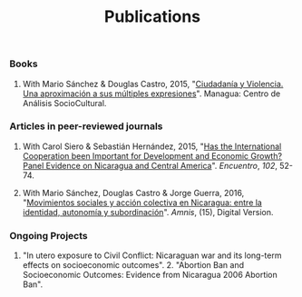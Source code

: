 ﻿---
layout: page
title: Publications
---

### Books
1. With Mario Sánchez & Douglas Castro, 2015, "[Ciudadanía y Violencia. Una aproximación a sus múltiples expresiones](http://biblioteca.clacso.edu.ar/Nicaragua/casc-uca/20150313124733/Ciudadania-y-violencia.pdf)". Managua: Centro de Análisis SocioCultural.

### Articles in peer-reviewed journals
1. With Carol Siero & Sebastián Hernández, 2015, "[Has the International Cooperation been Important for Development and Economic Growth? Panel Evidence on Nicaragua and Central America](http://www.uca.edu.ni/2/images/Revista-Encuentro/Revistas/e102/art-5.pdf)". _Encuentro_, _102_, 52-74.

2. With Mario Sánchez, Douglas Castro & Jorge Guerra, 2016, "[Movimientos sociales y acción colectiva en Nicaragua: entre la identidad, autonomía y subordinación](https://amnis.revues.org/2813)". _Amnis_, (15), Digital Version.

### Ongoing Projects

1. "In utero exposure to Civil Conflict: Nicaraguan war and its long-term effects on socioeconomic outcomes". 2. "Abortion Ban and Socioeconomic Outcomes: Evidence from Nicaragua 2006 Abortion Ban".
